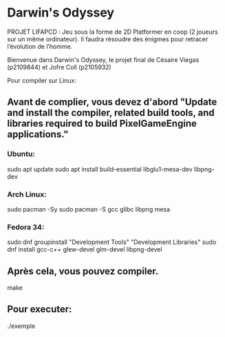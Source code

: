 # Darwin's Odyssey
PROJET LIFAPCD : Jeu sous la forme de 2D Platformer en coop (2 joueurs sur un même ordinateur). Il faudra résoudre des énigmes pour retracer l’évolution de l’homme.

Bienvenue dans Darwin's Odyssey, le projet final de Césaire Viegas (p2109844) et Jofre Coll (p2105932)

Pour compiler sur Linux:

## Avant de complier, vous devez d'abord "Update and install the compiler, related build tools, and libraries required to build PixelGameEngine applications."

### Ubuntu:
sudo apt update
sudo apt install build-essential libglu1-mesa-dev libpng-dev

### Arch Linux:
sudo pacman -Sy
sudo pacman -S gcc glibc libpng mesa

### Fedora 34:
sudo dnf groupinstall "Development Tools" "Development Libraries"
sudo dnf install gcc-c++ glew-devel glm-devel libpng-devel

## Après cela, vous pouvez compiler.

make

## Pour executer:
./exemple
